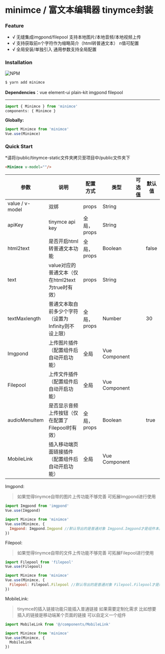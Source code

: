 # minimce / 富文本编辑器 tinymce封装


### Feature

- √ 无缝集成imgpond/filepool 支持本地图片/本地音频/本地视频上传
- √ 支持获取前n个字符作为缩略简介（html转普通文本） n值可配置
- √ 全局安装/单独引入 通用参数支持全局配置

### Installation
![NPM](https://nodei.co/npm/minimce.png)
``` bash
$ yarn add minimce
```

**Dependencies**：vue element-ui plain-kit imgpond filepool

<hr/>

```js
import { Minimce } from 'minimce'
components: { Minimce }
```

**Globally:**
```js
import Minimce from 'minimce'
Vue.use(Minimce)
```

### Quick Start

*请将/public/tinymce-static文件夹拷贝至项目中/public文件夹下

```html
<Minimce v-model=""/>
```

| 参数 | 说明 | 配置方式 | 类型 | 可选值 | 默认值 |
| --- | --- | --- | --- | --- | --- |
| value / v-model | 双绑 | props | String | | |
| apiKey | tinymce api key | 全局，props | String | | |
| html2text | 是否开启html转普通文本功能 | 全局，props | Boolean | | false |
| text | value对应的普通文本（仅在html2text为true时有效） | props | String | | |
| textMaxlength | 普通文本取自前多少个字符（设置为Infinity则不设上限） | 全局，props | Number | | 30 |
| Imgpond | 上传图片插件（配置组件后自动开启功能） | 全局 | Vue Component | | |
| Filepool | 上传文件插件（配置组件后自动开启功能） | 全局 | Vue Component | | |
| audioMenuItem | 是否显示音频上传按钮（仅在配置了Filepool时有效） | 全局，props | Boolean | | true |
| MobileLink | 插入移动端页面链接插件（配置组件后自动开启功能） | 全局 | Vue Component | | |

Imgpond:

> 如果觉得tinymce自带的图片上传功能不够完善 可拓展Imgpond进行使用

```js
import Imgpond from 'imgpond'
Vue.use(Imgpond)

import Minimce from 'minimce'
Vue.use(Minimce, {
  Imgpond: Imgpond.Imgpond //默认导出的是普通对象 Imgpond.Imgpond才是组件本身
})
```

Filepool:

> 如果觉得tinymce自带的文件上传功能不够完善 可拓展Filepool进行使用

```js
import Filepool from 'filepool'
Vue.use(Filepool)

import Minimce from 'minimce'
Vue.use(Minimce, {
  Filepool: Filepool.Filepool //默认导出的是普通对象 Filepool.Filepool才是组件本身
})
```

MobileLink:

> tinymce的插入链接功能只能插入普通链接 如果需要定制化需求 比如想要插入的链接是移动端某个页面的链接 可以自定义一个组件

```js
import MobileLink from '@/components/MobileLink'

import Minimce from 'minimce'
Vue.use(Minimce, {
  MobileLink
})
```

